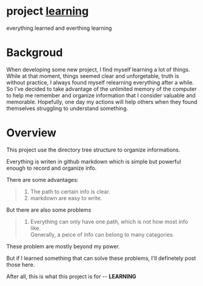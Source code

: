 # project [learning](https://github.com/noprofessional/learning)
everything learned and everthing learning

# Backgroud
When developing some new project, I find myself learning a lot of things. While at that moment, things seemed clear and unforgetable, truth is without practice, I always found myself relearning everything after a while. So I've decided to take advantage of the unlimited memory of the computer to help me remember and organize information that I consider valuable and memorable. Hopefully, one day my actions will help others when they found themselves struggling to understand something.

# Overview
This project use the directory tree structure to organize informations.

Everything is writen in github markdown which is simple but powerful enough to record and organize info.

There are some advantages:
>1. The path to certain info is clear.
>1. markdown are easy to write.

But there are also some problems
>1. Everything can only have one path, which is not how most info like.<br>
    Generally, a peice of info can belong to many catagories.
    
These problem are mostly beyond my power.

But if I learned something that can solve these problems, I'll definetely post those here.

After all, this is what this project is for -- **LEARNING**
